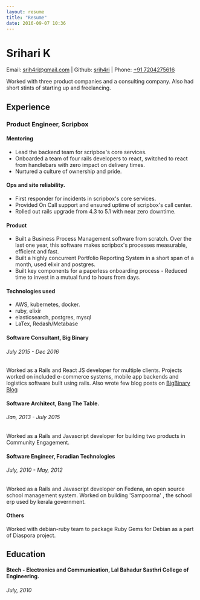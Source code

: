 ```yaml
---
layout: resume
title: "Resume"
date: 2016-09-07 10:36
---
```


# Srihari K

Email: [srih4ri@gmail.com](mailto:srih4ri@gmail.com) \| Github: [srih4ri](https://github.com/srih4ri) \| Phone: [+91 7204275616](tel:+917204275616)

Worked with three product companies and a consulting company. Also had short stints of starting up and freelancing.

## Experience

### Product Engineer, Scripbox

#### Mentoring
- Lead the backend team for scripbox's core services.
- Onboarded a team of four rails developers to react, switched to react from handlebars with zero impact on delivery times.
- Nurtured a culture of ownership and pride.

#### Ops and site reliability.
- First responder for incidents in scripbox's core services.
- Provided On Call support and ensured uptime of scripbox's call center.
- Rolled out rails upgrade from 4.3 to 5.1 with near zero downtime.

#### Product 
- Built a Business Process Management software from scratch. Over the last one year, this software makes scripbox's processes measurable, efficient and fast. 
- Built a highly concurrent Portfolio Reporting System in a short span of a month, used elixir and postgres.
- Built key components for a paperless onboarding process - Reduced time to invest in a mutual fund to hours from days. 

#### Technologies used
- AWS, kubernetes, docker.
- ruby, elixir
- elasticsearch, postgres, mysql
- LaTex, Redash/Metabase

#### Software Consultant, Big Binary

###### July 2015 - Dec 2016
Worked as a Rails and React JS developer for multiple clients. Projects worked on included e-commerce systems, mobile app backends and logistics software built using rails. Also wrote few blog posts on [BigBinary Blog](https://blog.bigbinary.com)

#### Software Architect, Bang The Table.

###### Jan, 2013 - July 2015
Worked as a Rails and Javascript developer for building two products in Community Engagement.

#### Software Engineer, Foradian Technologies

###### July, 2010 - May, 2012
Worked as a Rails and Javascript developer on Fedena, an open source school management system. Worked on building 'Sampoorna' , the school erp used by kerala government.

#### Others

Worked with debian-ruby team to package Ruby Gems for Debian as a part of Diaspora project.

## Education

#### Btech - Electronics and Communication, Lal Bahadur Sasthri College of Engineering.

###### July, 2010
